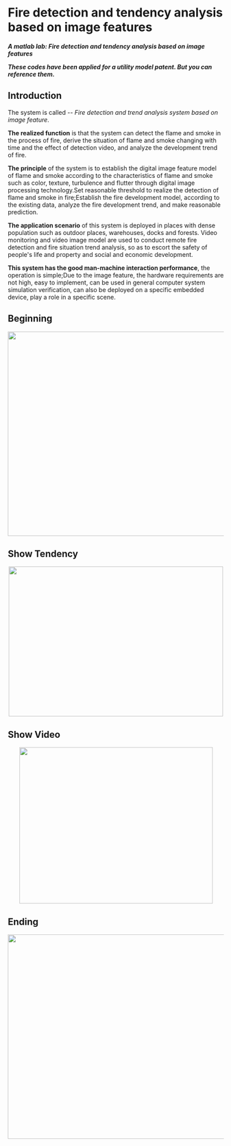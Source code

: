 # Fire detection and tendency analysis based on image features
***A matlab lab: Fire detection and tendency analysis based on image features***

***These codes have been applied for a utility model patent. But you can reference them.***
## Introduction
The system is called -- *Fire detection and trend analysis system based on image feature*.

**The realized function** is that the system can detect the flame and smoke in the process of fire, derive the situation of flame and smoke changing with time and the effect of detection video, and analyze the development trend of fire.

**The principle** of the system is to establish the digital image feature model of flame and smoke according to the characteristics of flame and smoke such as color, texture, turbulence and flutter through digital image processing technology.Set reasonable threshold to realize the detection of flame and smoke in fire;Establish the fire development model, according to the existing data, analyze the fire development trend, and make reasonable prediction.

**The application scenario** of this system is deployed in places with dense population such as outdoor places, warehouses, docks and forests. Video monitoring and video image model are used to conduct remote fire detection and fire situation trend analysis, so as to escort the safety of people's life and property and social and economic development.

**This system has the good man-machine interaction performance**, the operation is simple;Due to the image feature, the hardware requirements are not high, easy to implement, can be used in general computer system simulation verification, can also be deployed on a specific embedded device, play a role in a specific scene.

## Beginning 
<div align=center><img width="646" height="476" src="https://github.com/Gchinanty/Fire_detection_and_tendency_analysis_based_on_image_features/blob/master/Beginning.png"/></div>

## Show Tendency
<div align=center><img width="500" height="349" src="https://github.com/Gchinanty/Fire_detection_and_tendency_analysis_based_on_image_features/blob/master/show_tendency.png"/></div>

## Show Video
<div align=center><img width="451" height="364" src="https://github.com/Gchinanty/Fire_detection_and_tendency_analysis_based_on_image_features/blob/master/show_video.png"/></div>

## Ending
<div align=center><img width="646" height="476" src="https://github.com/Gchinanty/Fire_detection_and_tendency_analysis_based_on_image_features/blob/master/Ending.png"/></div>
